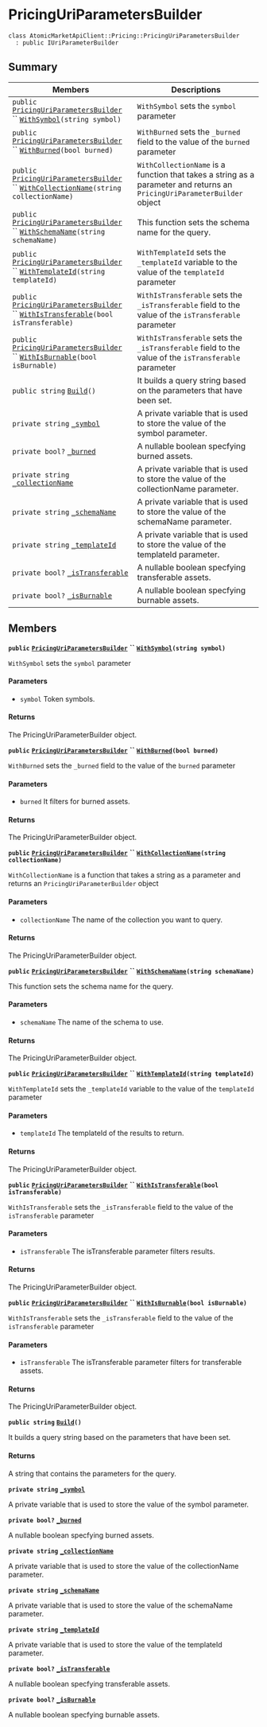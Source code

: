 # PricingUriParametersBuilder

```
class AtomicMarketApiClient::Pricing::PricingUriParametersBuilder
  : public IUriParameterBuilder
```

## Summary

| Members                                                                                                                                                                                                                                                                                                                                                                                                                                               | Descriptions                                                                                                             |
| ----------------------------------------------------------------------------------------------------------------------------------------------------------------------------------------------------------------------------------------------------------------------------------------------------------------------------------------------------------------------------------------------------------------------------------------------------- | ------------------------------------------------------------------------------------------------------------------------ |
| `public` [`PricingUriParametersBuilder`](AtomicMarketApiClient--Pricing--PricingUriParametersBuilder.md#class\_atomic\_market\_api\_client\_1\_1\_pricing\_1\_1\_pricing\_uri\_parameters\_builder) `` [`WithSymbol`](AtomicMarketApiClient--Pricing--PricingUriParametersBuilder.md#class\_atomic\_market\_api\_client\_1\_1\_pricing\_1\_1\_pricing\_uri\_parameters\_builder\_1a09ad8b6a8d73526f5a0fc20c76894819)`(string symbol)`                 | `WithSymbol` sets the `symbol` parameter                                                                                 |
| `public` [`PricingUriParametersBuilder`](AtomicMarketApiClient--Pricing--PricingUriParametersBuilder.md#class\_atomic\_market\_api\_client\_1\_1\_pricing\_1\_1\_pricing\_uri\_parameters\_builder) `` [`WithBurned`](AtomicMarketApiClient--Pricing--PricingUriParametersBuilder.md#class\_atomic\_market\_api\_client\_1\_1\_pricing\_1\_1\_pricing\_uri\_parameters\_builder\_1a4f7c02ab695e063599b873e235d5ce47)`(bool burned)`                   | `WithBurned` sets the `_burned` field to the value of the `burned` parameter                                             |
| `public` [`PricingUriParametersBuilder`](AtomicMarketApiClient--Pricing--PricingUriParametersBuilder.md#class\_atomic\_market\_api\_client\_1\_1\_pricing\_1\_1\_pricing\_uri\_parameters\_builder) `` [`WithCollectionName`](AtomicMarketApiClient--Pricing--PricingUriParametersBuilder.md#class\_atomic\_market\_api\_client\_1\_1\_pricing\_1\_1\_pricing\_uri\_parameters\_builder\_1ade45698cd327201f24270ccede733cd3)`(string collectionName)` | `WithCollectionName` is a function that takes a string as a parameter and returns an `PricingUriParameterBuilder` object |
| `public` [`PricingUriParametersBuilder`](AtomicMarketApiClient--Pricing--PricingUriParametersBuilder.md#class\_atomic\_market\_api\_client\_1\_1\_pricing\_1\_1\_pricing\_uri\_parameters\_builder) `` [`WithSchemaName`](AtomicMarketApiClient--Pricing--PricingUriParametersBuilder.md#class\_atomic\_market\_api\_client\_1\_1\_pricing\_1\_1\_pricing\_uri\_parameters\_builder\_1a3728ef603ca60a309fe59e96213208b5)`(string schemaName)`         | This function sets the schema name for the query.                                                                        |
| `public` [`PricingUriParametersBuilder`](AtomicMarketApiClient--Pricing--PricingUriParametersBuilder.md#class\_atomic\_market\_api\_client\_1\_1\_pricing\_1\_1\_pricing\_uri\_parameters\_builder) `` [`WithTemplateId`](AtomicMarketApiClient--Pricing--PricingUriParametersBuilder.md#class\_atomic\_market\_api\_client\_1\_1\_pricing\_1\_1\_pricing\_uri\_parameters\_builder\_1a56b890f7fa617e3ae6908264cb6fca6d)`(string templateId)`         | `WithTemplateId` sets the `_templateId` variable to the value of the `templateId` parameter                              |
| `public` [`PricingUriParametersBuilder`](AtomicMarketApiClient--Pricing--PricingUriParametersBuilder.md#class\_atomic\_market\_api\_client\_1\_1\_pricing\_1\_1\_pricing\_uri\_parameters\_builder) `` [`WithIsTransferable`](AtomicMarketApiClient--Pricing--PricingUriParametersBuilder.md#class\_atomic\_market\_api\_client\_1\_1\_pricing\_1\_1\_pricing\_uri\_parameters\_builder\_1a6520a84e79a0e115c121cafc67cf6cf1)`(bool isTransferable)`   | `WithIsTransferable` sets the `_isTransferable` field to the value of the `isTransferable` parameter                     |
| `public` [`PricingUriParametersBuilder`](AtomicMarketApiClient--Pricing--PricingUriParametersBuilder.md#class\_atomic\_market\_api\_client\_1\_1\_pricing\_1\_1\_pricing\_uri\_parameters\_builder) `` [`WithIsBurnable`](AtomicMarketApiClient--Pricing--PricingUriParametersBuilder.md#class\_atomic\_market\_api\_client\_1\_1\_pricing\_1\_1\_pricing\_uri\_parameters\_builder\_1a373cece648672a58d814966f3bc91b60)`(bool isBurnable)`           | `WithIsTransferable` sets the `_isTransferable` field to the value of the `isTransferable` parameter                     |
| `public string` [`Build`](AtomicMarketApiClient--Pricing--PricingUriParametersBuilder.md#class\_atomic\_market\_api\_client\_1\_1\_pricing\_1\_1\_pricing\_uri\_parameters\_builder\_1a933ab72b517a9c3879ef78b27a2483bf)`()`                                                                                                                                                                                                                          | It builds a query string based on the parameters that have been set.                                                     |
| `private string` [`_symbol`](AtomicMarketApiClient--Pricing--PricingUriParametersBuilder.md#class\_atomic\_market\_api\_client\_1\_1\_pricing\_1\_1\_pricing\_uri\_parameters\_builder\_1a26c189f7d4c40f40f09ace24c4ccb945)                                                                                                                                                                                                                           | A private variable that is used to store the value of the symbol parameter.                                              |
| `private bool?` [`_burned`](AtomicMarketApiClient--Pricing--PricingUriParametersBuilder.md#class\_atomic\_market\_api\_client\_1\_1\_pricing\_1\_1\_pricing\_uri\_parameters\_builder\_1a88325c0b6dc8cb4a570b2faaca18efa7)                                                                                                                                                                                                                            | A nullable boolean specfying burned assets.                                                                              |
| `private string` [`_collectionName`](AtomicMarketApiClient--Pricing--PricingUriParametersBuilder.md#class\_atomic\_market\_api\_client\_1\_1\_pricing\_1\_1\_pricing\_uri\_parameters\_builder\_1a10ec2fa990c6478bc519b1e57e1ab2aa)                                                                                                                                                                                                                   | A private variable that is used to store the value of the collectionName parameter.                                      |
| `private string` [`_schemaName`](AtomicMarketApiClient--Pricing--PricingUriParametersBuilder.md#class\_atomic\_market\_api\_client\_1\_1\_pricing\_1\_1\_pricing\_uri\_parameters\_builder\_1a2f9a887fd4dfcf60bfe4240a27085724)                                                                                                                                                                                                                       | A private variable that is used to store the value of the schemaName parameter.                                          |
| `private string` [`_templateId`](AtomicMarketApiClient--Pricing--PricingUriParametersBuilder.md#class\_atomic\_market\_api\_client\_1\_1\_pricing\_1\_1\_pricing\_uri\_parameters\_builder\_1a06f918051fc7b04615854510caa85934)                                                                                                                                                                                                                       | A private variable that is used to store the value of the templateId parameter.                                          |
| `private bool?` [`_isTransferable`](AtomicMarketApiClient--Pricing--PricingUriParametersBuilder.md#class\_atomic\_market\_api\_client\_1\_1\_pricing\_1\_1\_pricing\_uri\_parameters\_builder\_1a44e26246620bd9d4efa97c195a356672)                                                                                                                                                                                                                    | A nullable boolean specfying transferable assets.                                                                        |
| `private bool?` [`_isBurnable`](AtomicMarketApiClient--Pricing--PricingUriParametersBuilder.md#class\_atomic\_market\_api\_client\_1\_1\_pricing\_1\_1\_pricing\_uri\_parameters\_builder\_1a6020acf0c5cb6f447cfe5ba95579e74d)                                                                                                                                                                                                                        | A nullable boolean specfying burnable assets.                                                                            |

## Members

**`public`** [**`PricingUriParametersBuilder`**](AtomicMarketApiClient--Pricing--PricingUriParametersBuilder.md#class\_atomic\_market\_api\_client\_1\_1\_pricing\_1\_1\_pricing\_uri\_parameters\_builder) **``** [**`WithSymbol`**](AtomicMarketApiClient--Pricing--PricingUriParametersBuilder.md#class\_atomic\_market\_api\_client\_1\_1\_pricing\_1\_1\_pricing\_uri\_parameters\_builder\_1a09ad8b6a8d73526f5a0fc20c76894819)**`(string symbol)`**

`WithSymbol` sets the `symbol` parameter

#### Parameters

* `symbol` Token symbols.

#### Returns

The PricingUriParameterBuilder object.

**`public`** [**`PricingUriParametersBuilder`**](AtomicMarketApiClient--Pricing--PricingUriParametersBuilder.md#class\_atomic\_market\_api\_client\_1\_1\_pricing\_1\_1\_pricing\_uri\_parameters\_builder) **``** [**`WithBurned`**](AtomicMarketApiClient--Pricing--PricingUriParametersBuilder.md#class\_atomic\_market\_api\_client\_1\_1\_pricing\_1\_1\_pricing\_uri\_parameters\_builder\_1a4f7c02ab695e063599b873e235d5ce47)**`(bool burned)`**

`WithBurned` sets the `_burned` field to the value of the `burned` parameter

#### Parameters

* `burned` It filters for burned assets.

#### Returns

The PricingUriParameterBuilder object.

**`public`** [**`PricingUriParametersBuilder`**](AtomicMarketApiClient--Pricing--PricingUriParametersBuilder.md#class\_atomic\_market\_api\_client\_1\_1\_pricing\_1\_1\_pricing\_uri\_parameters\_builder) **``** [**`WithCollectionName`**](AtomicMarketApiClient--Pricing--PricingUriParametersBuilder.md#class\_atomic\_market\_api\_client\_1\_1\_pricing\_1\_1\_pricing\_uri\_parameters\_builder\_1ade45698cd327201f24270ccede733cd3)**`(string collectionName)`**

`WithCollectionName` is a function that takes a string as a parameter and returns an `PricingUriParameterBuilder` object

#### Parameters

* `collectionName` The name of the collection you want to query.

#### Returns

The PricingUriParameterBuilder object.

**`public`** [**`PricingUriParametersBuilder`**](AtomicMarketApiClient--Pricing--PricingUriParametersBuilder.md#class\_atomic\_market\_api\_client\_1\_1\_pricing\_1\_1\_pricing\_uri\_parameters\_builder) **``** [**`WithSchemaName`**](AtomicMarketApiClient--Pricing--PricingUriParametersBuilder.md#class\_atomic\_market\_api\_client\_1\_1\_pricing\_1\_1\_pricing\_uri\_parameters\_builder\_1a3728ef603ca60a309fe59e96213208b5)**`(string schemaName)`**

This function sets the schema name for the query.

#### Parameters

* `schemaName` The name of the schema to use.

#### Returns

The PricingUriParameterBuilder object.

**`public`** [**`PricingUriParametersBuilder`**](AtomicMarketApiClient--Pricing--PricingUriParametersBuilder.md#class\_atomic\_market\_api\_client\_1\_1\_pricing\_1\_1\_pricing\_uri\_parameters\_builder) **``** [**`WithTemplateId`**](AtomicMarketApiClient--Pricing--PricingUriParametersBuilder.md#class\_atomic\_market\_api\_client\_1\_1\_pricing\_1\_1\_pricing\_uri\_parameters\_builder\_1a56b890f7fa617e3ae6908264cb6fca6d)**`(string templateId)`**

`WithTemplateId` sets the `_templateId` variable to the value of the `templateId` parameter

#### Parameters

* `templateId` The templateId of the results to return.

#### Returns

The PricingUriParameterBuilder object.

**`public`** [**`PricingUriParametersBuilder`**](AtomicMarketApiClient--Pricing--PricingUriParametersBuilder.md#class\_atomic\_market\_api\_client\_1\_1\_pricing\_1\_1\_pricing\_uri\_parameters\_builder) **``** [**`WithIsTransferable`**](AtomicMarketApiClient--Pricing--PricingUriParametersBuilder.md#class\_atomic\_market\_api\_client\_1\_1\_pricing\_1\_1\_pricing\_uri\_parameters\_builder\_1a6520a84e79a0e115c121cafc67cf6cf1)**`(bool isTransferable)`**

`WithIsTransferable` sets the `_isTransferable` field to the value of the `isTransferable` parameter

#### Parameters

* `isTransferable` The isTransferable parameter filters results.

#### Returns

The PricingUriParameterBuilder object.

**`public`** [**`PricingUriParametersBuilder`**](AtomicMarketApiClient--Pricing--PricingUriParametersBuilder.md#class\_atomic\_market\_api\_client\_1\_1\_pricing\_1\_1\_pricing\_uri\_parameters\_builder) **``** [**`WithIsBurnable`**](AtomicMarketApiClient--Pricing--PricingUriParametersBuilder.md#class\_atomic\_market\_api\_client\_1\_1\_pricing\_1\_1\_pricing\_uri\_parameters\_builder\_1a373cece648672a58d814966f3bc91b60)**`(bool isBurnable)`**

`WithIsTransferable` sets the `_isTransferable` field to the value of the `isTransferable` parameter

#### Parameters

* `isTransferable` The isTransferable parameter filters for transferable assets.

#### Returns

The PricingUriParameterBuilder object.

**`public string`** [**`Build`**](AtomicMarketApiClient--Pricing--PricingUriParametersBuilder.md#class\_atomic\_market\_api\_client\_1\_1\_pricing\_1\_1\_pricing\_uri\_parameters\_builder\_1a933ab72b517a9c3879ef78b27a2483bf)**`()`**

It builds a query string based on the parameters that have been set.

#### Returns

A string that contains the parameters for the query.

**`private string`** [**`_symbol`**](AtomicMarketApiClient--Pricing--PricingUriParametersBuilder.md#class\_atomic\_market\_api\_client\_1\_1\_pricing\_1\_1\_pricing\_uri\_parameters\_builder\_1a26c189f7d4c40f40f09ace24c4ccb945)

A private variable that is used to store the value of the symbol parameter.

**`private bool?`** [**`_burned`**](AtomicMarketApiClient--Pricing--PricingUriParametersBuilder.md#class\_atomic\_market\_api\_client\_1\_1\_pricing\_1\_1\_pricing\_uri\_parameters\_builder\_1a88325c0b6dc8cb4a570b2faaca18efa7)

A nullable boolean specfying burned assets.

**`private string`** [**`_collectionName`**](AtomicMarketApiClient--Pricing--PricingUriParametersBuilder.md#class\_atomic\_market\_api\_client\_1\_1\_pricing\_1\_1\_pricing\_uri\_parameters\_builder\_1a10ec2fa990c6478bc519b1e57e1ab2aa)

A private variable that is used to store the value of the collectionName parameter.

**`private string`** [**`_schemaName`**](AtomicMarketApiClient--Pricing--PricingUriParametersBuilder.md#class\_atomic\_market\_api\_client\_1\_1\_pricing\_1\_1\_pricing\_uri\_parameters\_builder\_1a2f9a887fd4dfcf60bfe4240a27085724)

A private variable that is used to store the value of the schemaName parameter.

**`private string`** [**`_templateId`**](AtomicMarketApiClient--Pricing--PricingUriParametersBuilder.md#class\_atomic\_market\_api\_client\_1\_1\_pricing\_1\_1\_pricing\_uri\_parameters\_builder\_1a06f918051fc7b04615854510caa85934)

A private variable that is used to store the value of the templateId parameter.

**`private bool?`** [**`_isTransferable`**](AtomicMarketApiClient--Pricing--PricingUriParametersBuilder.md#class\_atomic\_market\_api\_client\_1\_1\_pricing\_1\_1\_pricing\_uri\_parameters\_builder\_1a44e26246620bd9d4efa97c195a356672)

A nullable boolean specfying transferable assets.

**`private bool?`** [**`_isBurnable`**](AtomicMarketApiClient--Pricing--PricingUriParametersBuilder.md#class\_atomic\_market\_api\_client\_1\_1\_pricing\_1\_1\_pricing\_uri\_parameters\_builder\_1a6020acf0c5cb6f447cfe5ba95579e74d)

A nullable boolean specfying burnable assets.
